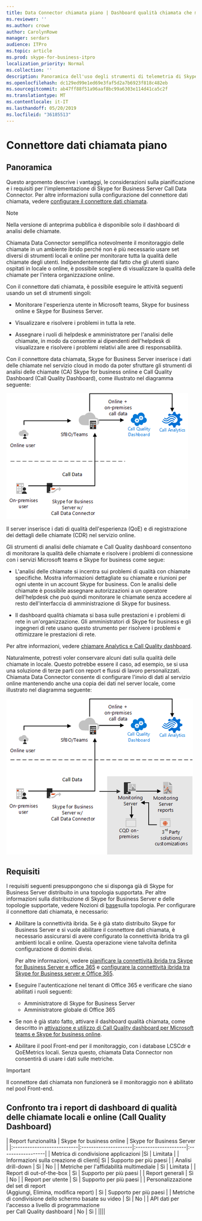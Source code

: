 ```yaml
---
title: Data Connector chiamata piano | Dashboard qualità chiamata che monitora l'analisi ibrida
ms.reviewer: ''
ms.author: crowe
author: CarolynRowe
manager: serdars
audience: ITPro
ms.topic: article
ms.prod: skype-for-business-itpro
localization_priority: Normal
ms.collection: ''
description: Panoramica dell'uso degli strumenti di telemetria di Skype for business online per monitorare un'implementazione locale in uno scenario ibrido.
ms.openlocfilehash: dc129ed99e1ed69e3faf5d2a7b6923f818c482eb
ms.sourcegitcommit: ab47ff88f51a96aaf8bc99a6303e114d41ca5c2f
ms.translationtype: MT
ms.contentlocale: it-IT
ms.lasthandoff: 05/20/2019
ms.locfileid: "36185513"
---
```

# <a name="plan-call-data-connector"></a>Connettore dati chiamata piano

## <a name="overview"></a>Panoramica

Questo argomento descrive i vantaggi, le considerazioni sulla pianificazione e i requisiti per l'implementazione di Skype for Business Server Call Data Connector. Per altre informazioni sulla configurazione del connettore dati chiamata, vedere [configurare il connettore dati chiamata](configure-call-data-connector.md).

> [!NOTE]
> Nella versione di anteprima pubblica è disponibile solo il dashboard di analisi delle chiamate.

Chiamata Data Connector semplifica notevolmente il monitoraggio delle chiamate in un ambiente ibrido perché non è più necessario usare set diversi di strumenti locali e online per monitorare tutta la qualità delle chiamate degli utenti. Indipendentemente dal fatto che gli utenti siano ospitati in locale o online, è possibile scegliere di visualizzare la qualità delle chiamate per l'intera organizzazione online.

Con il connettore dati chiamata, è possibile eseguire le attività seguenti usando un set di strumenti singoli:

- Monitorare l'esperienza utente in Microsoft teams, Skype for business online e Skype for Business Server.

- Visualizzare e risolvere i problemi in tutta la rete.

- Assegnare i ruoli di helpdesk e amministratore per l'analisi delle chiamate, in modo da consentire ai dipendenti dell'helpdesk di visualizzare e risolvere i problemi relativi alle aree di responsabilità.

Con il connettore data chiamata, Skype for Business Server inserisce i dati delle chiamate nel servizio cloud in modo da poter sfruttare gli strumenti di analisi delle chiamate (CA) Skype for business online e Call Quality Dashboard (Call Quality Dashboard), come illustrato nel diagramma seguente:

![Segreteria telefonica cloud di SfB](../../sfbserver2019/media/call-data-connector-plan-1.png)

Il server inserisce i dati di qualità dell'esperienza (QoE) e di registrazione dei dettagli delle chiamate (CDR) nel servizio online.

Gli strumenti di analisi delle chiamate e Call Quality dashboard consentono di monitorare la qualità delle chiamate e risolvere i problemi di connessione con i servizi Microsoft teams e Skype for business come segue:

- L'analisi delle chiamate si incentra sui problemi di qualità con chiamate specifiche. Mostra informazioni dettagliate su chiamate e riunioni per ogni utente in un account Skype for business.  Con le analisi delle chiamate è possibile assegnare autorizzazioni a un operatore dell'helpdesk che può quindi monitorare le chiamate senza accedere al resto dell'interfaccia di amministrazione di Skype for business.

- Il dashboard qualità chiamata si basa sulle prestazioni e i problemi di rete in un'organizzazione. Gli amministratori di Skype for business e gli ingegneri di rete usano questo strumento per risolvere i problemi e ottimizzare le prestazioni di rete.

Per altre informazioni, vedere [chiamare Analytics e Call Quality dashboard](https://docs.microsoft.com/SkypeForBusiness/using-call-quality-in-your-organization/difference-between-call-analytics-and-call-quality-dashboard).

Naturalmente, potresti voler conservare alcuni dati sulla qualità delle chiamate in locale. Questo potrebbe essere il caso, ad esempio, se si usa una soluzione di terze parti con report e flussi di lavoro personalizzati.  Chiamata Data Connector consente di configurare l'invio di dati al servizio online mantenendo anche una copia dei dati nel server locale, come illustrato nel diagramma seguente:

![Segreteria telefonica cloud di SfB](../../sfbserver2019/media/call-data-connector-plan-2.png)

## <a name="requirements"></a>Requisiti

I requisiti seguenti presuppongono che si disponga già di Skype for Business Server distribuito in una topologia supportata.  Per altre informazioni sulla distribuzione di Skype for Business Server e delle topologie supportate, vedere Nozioni di [base](https://docs.microsoft.com/SkypeForBusiness/plan-your-deployment/topology-basics/topology-basics)sulla topologia. Per configurare il connettore dati chiamata, è necessario:

- Abilitare la connettività ibrida. Se è già stato distribuito Skype for Business Server e si vuole abilitare il connettore dati chiamata, è necessario assicurarsi di avere configurato la connettività ibrida tra gli ambienti locali e online. Questa operazione viene talvolta definita configurazione di domini divisi.

   Per altre informazioni, vedere [pianificare la connettività ibrida tra Skype for Business Server e office 365](plan-hybrid-connectivity.md) e [configurare la connettività ibrida tra Skype for Business server e Office 365](configure-hybrid-connectivity.md).

- Eseguire l'autenticazione nel tenant di Office 365 e verificare che siano abilitati i ruoli seguenti:

  - Amministratore di Skype for Business Server
  - Amministratore globale di Office 365

- Se non è già stato fatto, attivare il dashboard qualità chiamata, come descritto in [attivazione e utilizzo di Call Quality dashboard per Microsoft teams e Skype for business online](/microsoftteams/turning-on-and-using-call-quality-dashboard).

- Abilitare il pool Front-end per il monitoraggio, con i database LCSCdr e QoEMetrics locali. Senza questo, chiamata Data Connector non consentirà di usare i dati sulle metriche.

> [!IMPORTANT]
> Il connettore dati chiamata non funzionerà se il monitoraggio non è abilitato nel pool Front-end.

## <a name="comparison-of-on-premises-and-online-call-quality-dashboard-cqd-reports"></a>Confronto tra i report di dashboard di qualità delle chiamate locali e online (Call Quality Dashboard)

| Report funzionalità | Skype for business online | Skype for Business Server   |
|:---------------------------|:---------------------|:---------------------|:------------------|
| Metrica di condivisione applicazioni |Sì | Limitata |
| Informazioni sulla creazione di clienti| Sì | Supporto per più paesi |
| Analisi drill-down | Sì | No |
| Metriche per l'affidabilità multimediale | Sì | Limitata |
| Report di out-of-the-box | Sì | Supporto per più paesi |
| Report generali | Sì | No |
| Report per utente | Sì | Supporto per più paesi |
| Personalizzazione del set di report <br> (Aggiungi, Elimina, modifica report) | Sì | Supporto per più paesi |
| Metriche di condivisione dello schermo basate su video | Sì | No |
| API dati per l'accesso a livello di programmazione <br> per Call Quality dashboard | No | Sì |
||||
